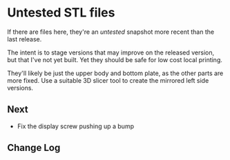 # Untested STL files

If there are files here,
    they're an *untested* snapshot more recent than the last release.

The intent is to stage versions that may improve on the released version,
    but that I've not yet built.
Yet they should be safe for low cost local printing.

They'll likely be just the upper body and bottom plate, as the other parts
    are more fixed.
Use a suitable 3D slicer tool to create the mirrored left side versions.


## Next

-   Fix the display screw pushing up a bump

## Change Log
